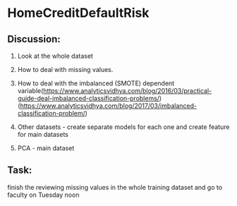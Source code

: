 # HomeCreditDefaultRisk

## Discussion:
1. Look at the whole dataset
2. How to deal with missing values.
3. How to deal with the imbalanced (SMOTE) dependent variable(https://www.analyticsvidhya.com/blog/2016/03/practical-guide-deal-imbalanced-classification-problems/)(https://www.analyticsvidhya.com/blog/2017/03/imbalanced-classification-problem/)

4. Other datasets - create separate models for each one and create feature for main datasets
5. PCA - main dataset

## Task: 
  finish the reviewing missing values in the whole training dataset and go to faculty on Tuesday noon
